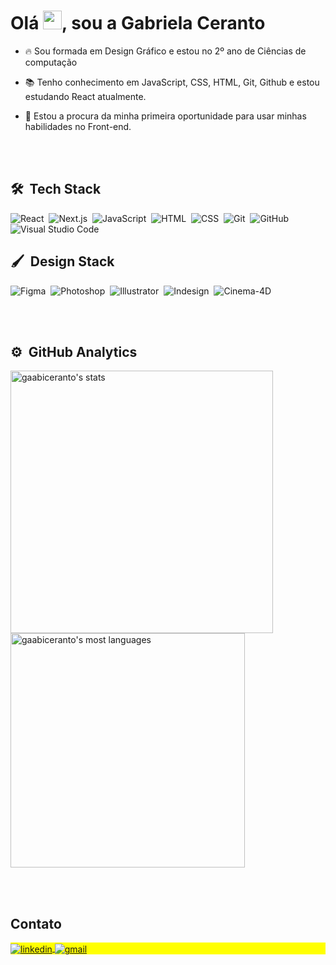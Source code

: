 
<h1 align="left">Olá <img src="https://raw.githubusercontent.com/kaueMarques/kaueMarques/master/hi.gif" height="30px">, sou a Gabriela Ceranto</h1>


- 🔥 Sou formada em Design Gráfico e estou no 2º ano de Ciências de computação 

- 📚 Tenho conhecimento em JavaScript, CSS, HTML, Git, Github e estou estudando React atualmente.

- 🔭 Estou a procura da minha primeira oportunidade para usar minhas habilidades no Front-end.



<br><br>

## 🛠 &nbsp;Tech Stack

![React](https://img.shields.io/badge/-React-05122A?style=flat&logo=react)&nbsp;
![Next.js](https://img.shields.io/badge/-Next.js-05122A?style=flat&logo=next.js)&nbsp;
![JavaScript](https://img.shields.io/badge/-JavaScript-05122A?style=flat&logo=javascript)&nbsp;
![HTML](https://img.shields.io/badge/-HTML-05122A?style=flat&logo=HTML5)&nbsp;
![CSS](https://img.shields.io/badge/-CSS-05122A?style=flat&logo=CSS3&logoColor=1572B6)&nbsp;
![Git](https://img.shields.io/badge/-Git-05122A?style=flat&logo=git)&nbsp;
![GitHub](https://img.shields.io/badge/-GitHub-05122A?style=flat&logo=github)&nbsp;
![Visual Studio Code](https://img.shields.io/badge/-Visual%20Studio%20Code-05122A?style=flat&logo=visual-studio-code&logoColor=007ACC)&nbsp;

## 🖌️ &nbsp;Design Stack
![Figma](https://img.shields.io/badge/-Figma-05122A?style=flat&logo=figma)&nbsp;
![Photoshop](https://img.shields.io/badge/-Photoshop-05122A?style=flat&logo=adobePhotoshop)&nbsp;
![Illustrator](https://img.shields.io/badge/-Illustrator-05122A?style=flat&logo=adobeIllustrator)&nbsp;
![Indesign](https://img.shields.io/badge/-Indesign-05122A?style=flat&logo=adobeIndesign)&nbsp;
![Cinema-4D](https://img.shields.io/badge/-Cinema4D-05122A?style=flat&logo=cinema4d)&nbsp;



<br><br>

## ⚙️ &nbsp;GitHub Analytics

<p align="left">
<img width="420em" src="https://github-readme-stats.vercel.app/api?username=gaabiceranto&show_icons=true&theme=vision-friendly-dark" alt="gaabiceranto's stats"/>
<img width="375em" src="https://github-readme-stats.vercel.app/api/top-langs/?username=gaabiceranto&layout=compact&theme=vision-friendly-dark" alt="gaabiceranto's most languages"/>
</p>


<br><br>

## Contato

<p align="left" style="background:yellow">
<a href="https://www.linkedin.com/in/gabriela-ceranto-730304159/" target="_blank">
  <img align="center" src="https://img.shields.io/badge/-gabrielaceranto-05122A?style=flat&logo=linkedin" alt="linkedin"/>
</a>
  <a href="mailto:gabiceranto@gmail.com" target="_blank">
  <img align="center" src="https://img.shields.io/badge/-gabiceranto-05122A?style=flat&logo=gmail" alt="gmail"/>
</a>
 


